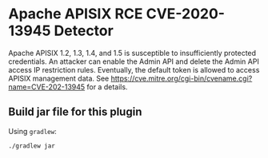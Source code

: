 # Apache APISIX RCE CVE-2020-13945 Detector

Apache APISIX 1.2, 1.3, 1.4, and 1.5 is susceptible to insufficiently protected credentials. An attacker can enable the
Admin API and delete the Admin API access IP restriction rules. Eventually, the default token is allowed to access
APISIX management data.
See https://cve.mitre.org/cgi-bin/cvename.cgi?name=CVE-202-13945 for a details.

## Build jar file for this plugin

Using `gradlew`:

```shell
./gradlew jar
```
